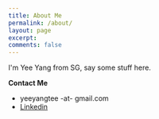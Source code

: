 ```yaml
---
title: About Me
permalink: /about/
layout: page
excerpt: 
comments: false
---
```


I'm Yee Yang from SG, say some stuff here.



**Contact Me**

- yeeyangtee -at- gmail.com
- [Linkedin](https://www.linkedin.com/in/teeyeeyang/)
